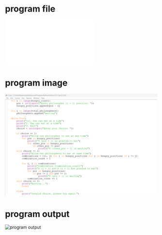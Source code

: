 # program file
![program file](dining-philosopher.py)

# program image
![program image](dining-philosopher_program.png.png)

# program output
![program output](dining-philosopher_output.png)
